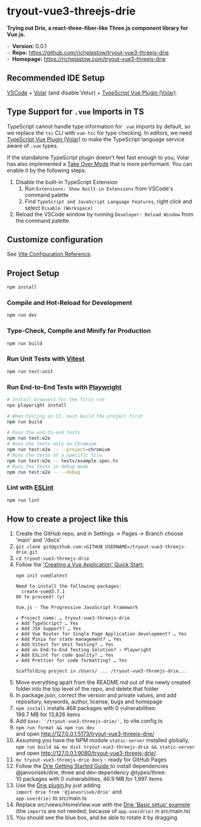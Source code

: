 # tryout-vue3-threejs-drie

__Trying out Drie, a react-three-fiber-like Three.js component library for Vue.js.__

-&nbsp; __Version:__ 0.0.1  
-&nbsp; __Repo:__ <https://github.com/richplastow/tryout-vue3-threejs-drie>  
-&nbsp; __Homepage:__ <https://richplastow.com/tryout-vue3-threejs-drie>

## Recommended IDE Setup

[VSCode](https://code.visualstudio.com/) + [Volar](https://marketplace.visualstudio.com/items?itemName=Vue.volar) (and disable Vetur) + [TypeScript Vue Plugin (Volar)](https://marketplace.visualstudio.com/items?itemName=Vue.vscode-typescript-vue-plugin).

## Type Support for `.vue` Imports in TS

TypeScript cannot handle type information for `.vue` imports by default, so we replace the `tsc` CLI with `vue-tsc` for type checking. In editors, we need [TypeScript Vue Plugin (Volar)](https://marketplace.visualstudio.com/items?itemName=Vue.vscode-typescript-vue-plugin) to make the TypeScript language service aware of `.vue` types.

If the standalone TypeScript plugin doesn't feel fast enough to you, Volar has also implemented a [Take Over Mode](https://github.com/johnsoncodehk/volar/discussions/471#discussioncomment-1361669) that is more performant. You can enable it by the following steps:

1. Disable the built-in TypeScript Extension
    1) Run `Extensions: Show Built-in Extensions` from VSCode's command palette
    2) Find `TypeScript and JavaScript Language Features`, right click and select `Disable (Workspace)`
2. Reload the VSCode window by running `Developer: Reload Window` from the command palette.

## Customize configuration

See [Vite Configuration Reference](https://vitejs.dev/config/).

## Project Setup

```sh
npm install
```

### Compile and Hot-Reload for Development

```sh
npm run dev
```

### Type-Check, Compile and Minify for Production

```sh
npm run build
```

### Run Unit Tests with [Vitest](https://vitest.dev/)

```sh
npm run test:unit
```

### Run End-to-End Tests with [Playwright](https://playwright.dev)

```sh
# Install browsers for the first run
npx playwright install

# When testing on CI, must build the project first
npm run build

# Runs the end-to-end tests
npm run test:e2e
# Runs the tests only on Chromium
npm run test:e2e -- --project=chromium
# Runs the tests of a specific file
npm run test:e2e -- tests/example.spec.ts
# Runs the tests in debug mode
npm run test:e2e -- --debug
```

### Lint with [ESLint](https://eslint.org/)

```sh
npm run lint
```

## How to create a project like this

1. Create the GitHub repo, and in Settings -> Pages -> Branch choose 'main' and
   '/docs'
2. `git clone git@github.com:<GITHUB_USERNAME>/tryout-vue3-threejs-drie.git`
3. `cd tryout-vue3-threejs-drie`
4. Follow the ['Creating a Vue Application' Quick Start:
   ](https://vuejs.org/guide/quick-start.html#creating-a-vue-application)
   ```
   npm init vue@latest

   Need to install the following packages:
     create-vue@3.7.1
   Ok to proceed? (y) 
   
   Vue.js - The Progressive JavaScript Framework
   
   ✔ Project name: … tryout-vue3-threejs-drie
   ✔ Add TypeScript? … Yes
   ✔ Add JSX Support? … Yes
   ✔ Add Vue Router for Single Page Application development? … Yes
   ✔ Add Pinia for state management? … Yes
   ✔ Add Vitest for Unit Testing? … Yes
   ✔ Add an End-to-End Testing Solution? › Playwright
   ✔ Add ESLint for code quality? … Yes
   ✔ Add Prettier for code formatting? … Yes
   
   Scaffolding project in /Users/ ... /tryout-vue3-threejs-drie...
   ```
5. Move everything apart from the README.md out of the newly created folder
   into the top level of the repo, and delete that folder
6. In package.json, correct the version and private values, and add
   repository, keywords, author, license, bugs and homepage
7. `npm install` installs 468 packages with 0 vulnerabilities:  
   199.7 MB for 13,826 items
8. Add `base: '/tryout-vue3-threejs-drie/',` to vite.config.ts
8. `npm run format && npm run dev`  
   and open <http://127.0.0.1:5173/tryout-vue3-threejs-drie/>
10. Assuming you have the NPM module `static-server` installed globally,  
    `npm run build && mv dist tryout-vue3-threejs-drie && static-server`  
    and open <http://127.0.0.1:9080/tryout-vue3-threejs-drie/>
11. `mv tryout-vue3-threejs-drie docs` - ready for GitHub Pages
12. Follow the [Drie Getting Started Guide
   ](https://www.drie.dev/guide/getting-started) to install dependencies
   @janvorisek/drie, three and dev-dependency @types/three:  
   10 packages with 0 vulnerabilities, 46.9 MB for 1,997 items
13. Use the [Drie plugin
    ](https://www.drie.dev/guide/getting-started#vue-3-plugin) by just adding  
    `import drie from '@janvorisek/drie'` and  
    `app.use(drie)` to src/main.ts
14. Replace src/views/HomeView.vue with the [Drie 'Basic setup' example
    ](https://www.drie.dev/examples/basic-setup#code)  
    (the `import`s are not needed, because of `app.use(drie)` in src/main.ts)
15. You should see the blue box, and be able to rotate it by dragging

<!-- 200,173,295 bytes (46.9 MB on disk) for 15,836 items -->